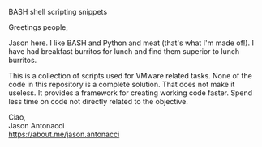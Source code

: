 BASH shell scripting snippets

Greetings people,

Jason here. I like BASH and Python and meat (that's what I'm made of!). I have had breakfast burritos for lunch and find them superior to lunch burritos.

This is a collection of scripts used for VMware related tasks. None of the code in this repository is a complete solution. That does not make it useless. It provides a framework for creating working code faster. Spend less time on code not directly related to the objective.

Ciao,<br>
Jason Antonacci<br>
https://about.me/jason.antonacci

